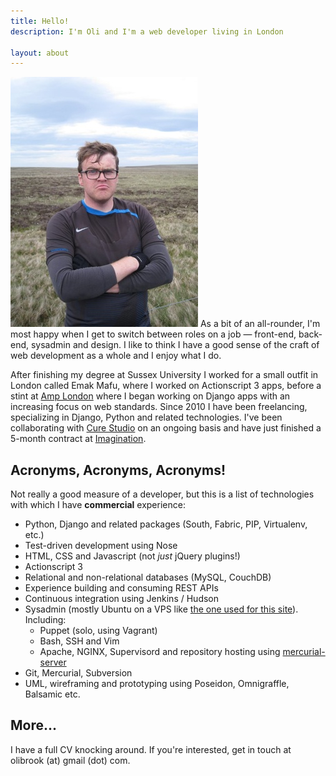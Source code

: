 ```yaml
---
title: Hello!
description: I'm Oli and I'm a web developer living in London

layout: about
---
```



![Me!](/images/oli-2.jpg)
As a bit of an all-rounder, I'm most happy when I get to switch between
roles on a job — front-end, back-end, sysadmin and design. I like to
think I have a good sense of the craft of web development as a whole and
I enjoy what I do.


After finishing my degree at Sussex University I worked for a small
outfit in London called Emak Mafu, where I worked on Actionscript 3
apps, before a stint at [Amp London](http://www.amp-london.com) where I
began working on Django apps with an increasing focus on web standards.
Since 2010 I have been freelancing, specializing in Django, Python and
related technologies. I've been collaborating with [Cure
Studio](http://curestudio.com) on an ongoing basis and have just
finished a 5-month contract at
[Imagination](http://www.imagination.com).


Acronyms, Acronyms, Acronyms!
-----------------------------

Not really a good measure of a developer, but this is a list of
technologies with which I have **commercial** experience:

- Python, Django and related packages (South, Fabric, PIP, Virtualenv, etc.)
- Test-driven development using Nose
- HTML, CSS and Javascript (not *just* jQuery plugins!)
- Actionscript 3
- Relational and non-relational databases (MySQL, CouchDB)
- Experience building and consuming REST APIs
- Continuous integration using Jenkins / Hudson
- Sysadmin (mostly Ubuntu on a VPS like [the one used for this site](http://www.linode.com/)). Including:
  - Puppet (solo, using Vagrant)
  - Bash, SSH and Vim
  - Apache, NGINX, Supervisord and repository hosting using [mercurial-server](http://www.lshift.net/mercurial-server.html)
- Git, Mercurial, Subversion
- UML, wireframing and prototyping using Poseidon, Omnigraffle, Balsamic etc.


More...
-------

I have a full CV knocking around. If you're interested, get in touch at
olibrook (at) gmail (dot) com.
